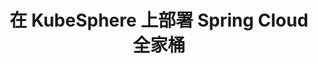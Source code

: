 ---
title: 在 KubeSphere 上部署 Spring Cloud 全家桶

video: 
  videoUrl: https://pek3b.qingstor.com/kubesphere-community/videos/%E4%BA%91%E5%8E%9F%E7%94%9F%E5%AE%9E%E6%88%98/%E7%AC%AC%E4%BA%8C%E6%9C%9F/35%E3%80%81%E5%BE%AE%E6%9C%8D%E5%8A%A1-%E5%9C%A8%20KubeSphere%20%E4%B8%8A%E9%83%A8%E7%BD%B2%20Spring%20Cloud%20%E5%85%A8%E5%AE%B6%E6%A1%B6.mp4
---